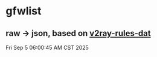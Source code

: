 # gfwlist
## raw -> json, based on [v2ray-rules-dat](https://github.com/Loyalsoldier/v2ray-rules-dat)
Fri Sep  5 06:00:45 AM CST 2025

